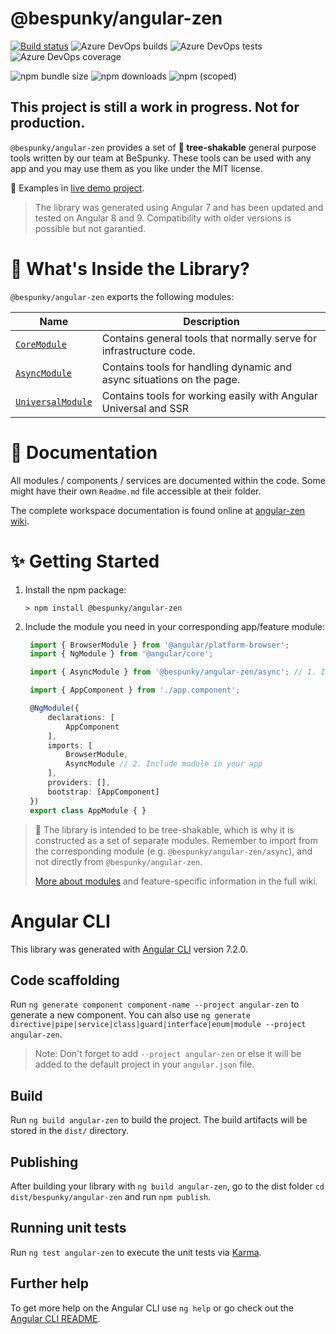 # @bespunky/angular-zen

[![Build status](https://dev.azure.com/BeSpunky/Libraries/_apis/build/status/angular-zen/Build%20angular-zen)](https://dev.azure.com/BeSpunky/Libraries/_build/latest?definitionId=29)
![Azure DevOps builds](https://img.shields.io/azure-devops/build/bespunky/bebdc696-fbbf-4816-9247-9d1311da59bc/29?style=flat-square)
![Azure DevOps tests](https://img.shields.io/azure-devops/tests/BeSpunky/bebdc696-fbbf-4816-9247-9d1311da59bc/29?style=flat-square)
![Azure DevOps coverage](https://img.shields.io/azure-devops/coverage/BeSpunky/bebdc696-fbbf-4816-9247-9d1311da59bc/29?style=flat-square)

![npm bundle size](https://img.shields.io/bundlephobia/min/@bespunky/angular-zen.svg?style=flat-square)
![npm downloads](https://img.shields.io/npm/dm/@bespunky/angular-zen.svg?style=flat-square)
![npm (scoped)](https://img.shields.io/npm/v/@bespunky/angular-zen.svg?style=flat-square)

## This project is still a work in progress. **Not for production**.
`@bespunky/angular-zen` provides a set of **🌳 tree-shakable** general purpose tools written by our team at BeSpunky.
These tools can be used with any app and you may use them as you like under the MIT license.

🙌 Examples in [live demo project](https://bs-angular-zen-demo.firebaseapp.com).  
  
> The library was generated using Angular 7 and has been updated and tested on Angular 8 and 9. Compatibility with older versions is possible but not garantied.

# 🎁 What's Inside the Library?
`@bespunky/angular-zen` exports the following modules:

| Name | Description |
| ---  | ---         |
| [`CoreModule`](https://dev.azure.com/BeSpunky/Libraries/_wiki/wikis/angular-zen?pagePath=%2FModules%2FCoreModule&wikiVersion=GBmaster) | Contains general tools that normally serve for infrastructure code. |
| [`AsyncModule`](https://dev.azure.com/BeSpunky/Libraries/_wiki/wikis/angular-zen?pagePath=%2FModules%2FAsyncModule&wikiVersion=GBmaster) | Contains tools for handling dynamic and async situations on the page.    |
| [`UniversalModule`](https://dev.azure.com/BeSpunky/Libraries/_wiki/wikis/angular-zen?pagePath=%2FModules%2FUniversalModule&wikiVersion=GBmaster) | Contains tools for working easily with Angular Universal and SSR |

# 📖 Documentation

All modules / components / services are documented within the code. Some might have their own `Readme.md` file accessible at their folder.

The complete workspace documentation is found online at [angular-zen wiki](https://dev.azure.com/BeSpunky/Libraries/_wiki/wikis/angular-zen/Wiki-Home).

# ✨ Getting Started
1. Install the npm package:
   
   `> npm install @bespunky/angular-zen`

2. Include the module you need in your corresponding app/feature module:
   
   ```typescript
    import { BrowserModule } from '@angular/platform-browser';
    import { NgModule } from '@angular/core';

    import { AsyncModule } from '@bespunky/angular-zen/async'; // 1. Import module

    import { AppComponent } from './app.component';

    @NgModule({
        declarations: [
            AppComponent
        ],
        imports: [
            BrowserModule,
            AsyncModule // 2. Include module in your app
        ],
        providers: [], 
        bootstrap: [AppComponent]
    })
    export class AppModule { }
   ```

> 🌳 The library is intended to be tree-shakable, which is why it is constructed as a set of separate modules. Remember to import from the corresponding module (e.g. `@bespunky/angular-zen/async`), and not directly from `@bespunky/angular-zen`.
>
> [More about modules](https://dev.azure.com/BeSpunky/Libraries/_wiki/wikis/angular-zen/132/Modules) and feature-specific information in the full wiki.

# Angular CLI

This library was generated with [Angular CLI](https://github.com/angular/angular-cli) version 7.2.0.

## Code scaffolding

Run `ng generate component component-name --project angular-zen` to generate a new component. You can also use `ng generate directive|pipe|service|class|guard|interface|enum|module --project angular-zen`.
> Note: Don't forget to add `--project angular-zen` or else it will be added to the default project in your `angular.json` file. 

## Build

Run `ng build angular-zen` to build the project. The build artifacts will be stored in the `dist/` directory.

## Publishing

After building your library with `ng build angular-zen`, go to the dist folder `cd dist/bespunky/angular-zen` and run `npm publish`.

## Running unit tests

Run `ng test angular-zen` to execute the unit tests via [Karma](https://karma-runner.github.io).

## Further help

To get more help on the Angular CLI use `ng help` or go check out the [Angular CLI README](https://github.com/angular/angular-cli/blob/master/README.md).
